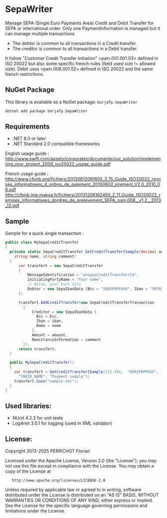 SepaWriter
===

Manage SEPA (Single Euro Payments Area) Credit and Debit Transfer for SEPA or international order.
Only one PaymentInformation is managed but it can manage multiple transactions. 
- The debtor is common to all transactions in a Credit transfer.
- The creditor is common to all transactions in a Debit transfer.

It follow "Customer Credit Transfer Initiation" &lt;pain.001.001.03&gt; defined in ISO 20022 but also some specific french rules (field used size != allowed size). Debit uses &lt;pain.008.001.02&gt; defined in ISO 20022 and the same french restrictions.

## NuGet Package

This library is available as a NuGet package: `borjafp.SepaWriter`

```bash
dotnet add package borjafp.SepaWriter
```

## Requirements

- .NET 8.0 or later
- .NET Standard 2.0 compatible frameworks

English usage guide :
http://www.swift.com/assets/corporates/documents/our_solution/implementing_your_project_2009_iso20022_usage_guide.pdf

French usage guide :
http://www.cfonb.org/fichiers/20130612091605_3_15_Guide_ISO20022_remises_informatisees_d_ordres_de_paiement_20100602_virement_V2.0_2010_06.pdf
http://cfonb.inie.makoa.fr/fichiers/20131206162450_2_11_Guide_ISO20022_remises_informatisees_dordres_de_prelevement_SEPA_pain.008__v1.2__2013_12.pdf

Sample
---

Sample for a quick single transaction :
```csharp
public class MySepaCreditTransfer
{
  private static SepaCreditTransfer GetCreditTransfertSample(decimal amount, string bic, string iban,
    string name, string comment)
  {
      var transfert = new SepaCreditTransfer
      {
          MessageIdentification = "uniqueCreditTransfertId",
          InitiatingPartyName = "Your name",
          // Below, your bank data
          Debtor = new SepaIbanData {Bic = "SOGEFRPPXXX", Iban = "FR7030002005500000157845Z02", Name = "My Corp"}          
      };

      transfert.AddCreditTransfer(new SepaCreditTransferTransaction
		{
			Creditor = new SepaIbanData {
			  Bic = bic,
			  Iban = iban,
			  Name = name
			},
			Amount = amount,
			RemittanceInformation = comment
		});
      return transfert;
  }

  public MySepaCreditTransfer()
  {
    var transfert = GetCreditTransfertSample(123.45m,  "AGRIFRPPXXX", "FR1420041010050500013M02606",
      "THEIR_NAME", "Payment sample");
    transfert.Save("sample.xml");
  }
}
```

Used libraries:
---
- NUnit 4.2.2 for unit tests
- Log4net 3.0.1 for logging (used in XML validator)


License:
---
Copyright 2013-2025 PERRICHOT Florian

   Licensed under the Apache License, Version 2.0 (the "License");
   you may not use this file except in compliance with the License.
   You may obtain a copy of the License at

       http://www.apache.org/licenses/LICENSE-2.0

   Unless required by applicable law or agreed to in writing, software
   distributed under the License is distributed on an "AS IS" BASIS,
   WITHOUT WARRANTIES OR CONDITIONS OF ANY KIND, either express or implied.
   See the License for the specific language governing permissions and
   limitations under the License.

